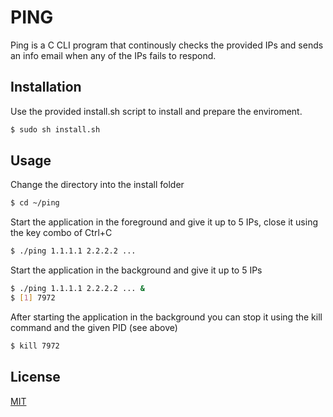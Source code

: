 # PING

Ping is a C CLI program that continously checks the provided IPs and sends an info email
when any of the IPs fails to respond.

## Installation

Use the provided install.sh script to install and prepare the enviroment.

```bash
$ sudo sh install.sh
```

## Usage

Change the directory into the install folder

```bash
$ cd ~/ping
```

Start the application in the foreground and give it up to 5 IPs, close it using the key combo of Ctrl+C

```bash
$ ./ping 1.1.1.1 2.2.2.2 ...
```

Start the application in the background and give it up to 5 IPs

```bash
$ ./ping 1.1.1.1 2.2.2.2 ... &
$ [1] 7972
```

After starting the application in the background you can stop it using the kill command and the given PID (see above)

```bash
$ kill 7972
```

## License
[MIT](https://choosealicense.com/licenses/mit/)